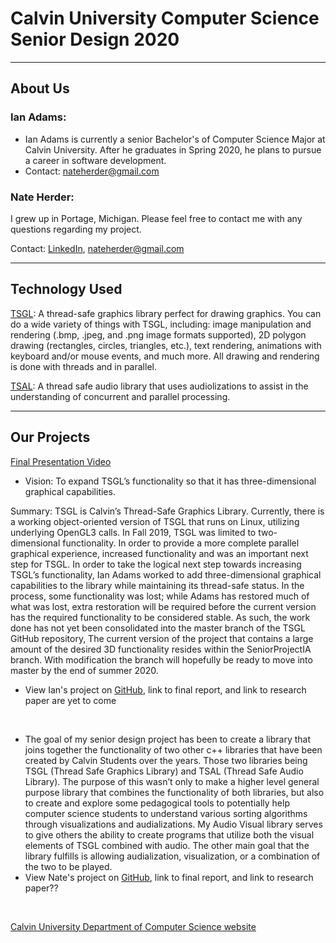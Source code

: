 # **Calvin University Computer Science Senior Design 2020**

***
## **About Us**

### Ian Adams:
+ Ian Adams is currently a senior Bachelor's of Computer Science Major at Calvin University. After he graduates in Spring 2020, he plans to pursue a career in software development.
+ Contact: [nateherder@gmail.com](mailto:ian.sam.adams@gmail.com) 

### Nate Herder:
I grew up in Portage, Michigan. Please feel free to contact me with any questions regarding my project.

Contact: [LinkedIn](https://www.linkedin.com/in/nathan-herder-3a361b150/), [nateherder@gmail.com](mailto:nateherder@gmail.com)

***
## **Technology Used**

[TSGL](https://github.com/Calvin-CS/TSGL): A thread-safe graphics library perfect for drawing graphics. You can do a wide variety of things with TSGL, including: image manipulation and rendering (.bmp, .jpeg, and .png image formats supported), 2D polygon drawing (rectangles, circles, triangles, etc.), text rendering, animations with keyboard and/or mouse events, and much more. All drawing and rendering is done with threads and in parallel.

[TSAL](https://github.com/Calvin-CS/TSAL): A thread safe audio library that uses audiolizations to assist in the understanding of concurrent and parallel processing.

***
## **Our Projects**

[Final Presentation Video](https://www.youtube.com)

+ Vision: To expand TSGL’s functionality so that it has three-dimensional graphical capabilities.

Summary: TSGL is Calvin’s Thread-Safe Graphics Library. Currently, there is a working object-oriented version of TSGL that runs on Linux, utilizing underlying OpenGL3 calls. In Fall 2019, TSGL was limited to two-dimensional functionality. In order to provide a more complete parallel graphical experience, increased functionality and was an important next step for TSGL.
In order to take the logical next step towards increasing TSGL’s functionality, Ian Adams worked to add three-dimensional graphical capabilities to the library while maintaining its thread-safe status. In the process, some functionality was lost; while Adams has restored much of what was lost, extra restoration will be required before the current version has the required functionality to be considered stable.
As such, the work done has not yet been consolidated into the master branch of the TSGL GitHub repository, The current version of the project that contains a large amount of the desired 3D functionality resides within the SeniorProjectIA branch. With modification the branch will hopefully be ready to move into master by the end of summer 2020.

+ View Ian's project on [GitHub](https://github.com/Calvin-CS/TSGL/tree/SeniorProjectIA), link to final report, and link to research paper are yet to come

&nbsp;

+ The goal of my senior design project has been to create a library that joins together the functionality of two other c++ libraries that have been created by Calvin Students over the years. Those two libraries being TSGL (Thread Safe Graphics Library) and TSAL (Thread Safe Audio Library). The purpose of this wasn’t only to make a higher level general purpose library that combines the functionality of both libraries, but also to create and explore some pedagogical tools to potentially help computer science students to understand various sorting algorithms through visualizations and audializations.  My Audio Visual library serves to give others the ability to create programs that utilize both the visual elements of TSGL combined with audio. The other main goal that the library fulfills is allowing audialization, visualization, or a combination of the two to be played.
+ View Nate's project on [GitHub](https://github.com/CS-396-398-Calvin-2020-Ian-Nate/visualizations_audialization), link to final report, and link to research paper??

&nbsp;

[Calvin University Department of Computer Science website](https://computing.calvin.edu)